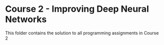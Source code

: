 # Course 2 - Improving Deep Neural Networks
This folder contains the solution to all programming assignments in Course 2
